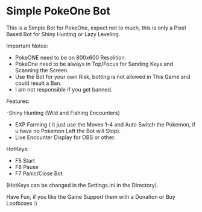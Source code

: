 # Simple PokeOne Bot

This is a Simple Bot for PokeOne, expect not to much, this is only a Pixel Based Bot for Shiny Hunting or Lazy Leveling.


Important Notes:

- PokeONE need to be on 800x600 Resolition.
- PokeOne need to be always in Top/Focus for Sending Keys and Scanning the Screen.
- Use the Bot for your own Risk, botting is not allowed in This Game and could result a Ban.
- I am not responsible if you get banned.


Features:

-Shiny Hunting (Wild and Fishing Encounters)
- EXP Farming ( it just use the Moves 1-4 and Auto Switch the Pokemon, if u have no Pokemon Left the Bot will Stop).
- Live Encounter Display for OBS or other.


HotKeys:

- F5 Start
- F6 Pause
- F7 Panic/Close Bot

(HotKeys can be changed in the Settings.ini in the Directory).

Have Fun, if you like the Game Support them with a Donation or Buy Lootboxes :)
